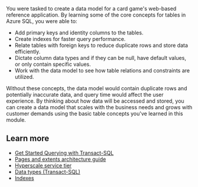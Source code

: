 You were tasked to create a data model for a card game's web-based reference application. By learning some of the core concepts for tables in Azure SQL, you were able to:

* Add primary keys and identity columns to the tables.
* Create indexes for faster query performance.
* Relate tables with foreign keys to reduce duplicate rows and store data efficiently.
* Dictate column data types and if they can be null, have default values, or only contain specific values.
* Work with the data model to see how table relations and constraints are utilized.

Without these concepts, the data model would contain duplicate rows and potentially inaccurate data, and query time would affect the user experience. By thinking about how data will be accessed and stored, you can create a data model that scales with the business needs and grows with customer demands using the basic table concepts you've learned in this module.

## Learn more

* [Get Started Querying with Transact-SQL](/training/paths/get-started-querying-with-transact-sql/)
* [Pages and extents architecture guide](/sql/relational-databases/pages-and-extents-architecture-guide)
* [Hyperscale service tier](/azure/azure-sql/database/service-tier-hyperscale)
* [Data types (Transact-SQL)](/sql/t-sql/data-types/data-types-transact-sql)
* [Indexes](/sql/relational-databases/indexes/indexes)
